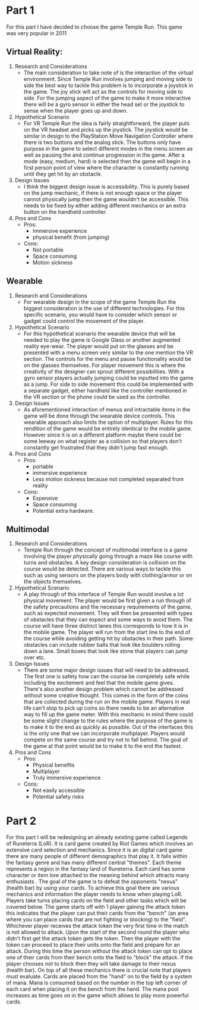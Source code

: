 # Part 1

For this part I have decided to choose the game Temple Run. This game was very popular in 2011 

## Virtual Reality:
1. Research and Considerations
	-  The main consideration to take note of is the interaction of the virtual environment. Since Temple Run involves jumping and moving side to side the best way to tackle this problem is to incorporate a joystick in the game. The joy stick will act as the controls for moving side to side. For the jumping aspect of the game to make it more interactive there will be a gyro sensor in either the head set or the joystick to sense when the player goes up and down.
2.  Hypothetical Scenario
	- For VR Temple Run the idea is fairly straightforward, the player puts on the VR headset and picks up the joystick. The joystick would be similar in design to the PlayStation Move Navigation Controller where there is two buttons and the analog stick. The buttons only have purpose in the game to select different modes in the menu screen as well as pausing the and continue progression in the game. After a mode (easy, medium, hard) is selected then the game will begin in a first person point of view where the character is constantly running until they get hit by an obstacle.
3. Design Issues
	- I think the biggest design issue is accessibility. This is purely based on the jump mechanic, if there is not enough space or the player cannot physically jump then the game wouldn't be accessible. This needs to be fixed by either adding different mechanics or an extra button on the handheld controller. 
4. Pros and Cons
	- Pros:
		- Immersive experience
		- physical benefit (from jumping)
	- Cons:
		- Not portable
		- Space consuming
		- Motion sickness

## Wearable
1. Research and Considerations
	- For wearable design in the scope of the game Temple Run the biggest consideration is the use of different technologies. For this specific scenario, you would have to consider which sensor or gadget could control the movement of the player. 
2.  Hypothetical Scenario
	- For this hypothetical scenario the wearable device that will be needed to play the game is Google Glass or another augmented reality eye-wear. The player would put on the glasses and be presented with a menu screen very similar to the one mention the VR section. The controls for the menu and pause functionality would be on the glasses themselves. For player movement this is where the creativity of the designer can sprout different possibilities. With a gyro sensor players actually jumping could be inputted into the game as a jump. For side to side movement this could be implemented with a separate gadget, either handheld like the controller mentioned in the VR section or the phone could be used as the controller.
3. Design Issues
	- As aforementioned interaction of menus and intractable items in the game will be done through the wearable device controls. This wearable approach also limits the option of multiplayer. Rules for this rendition of the game would be entirely identical to the mobile game. However since it is on a different platform maybe there could be some leeway on what register as a collision so that players don't constantly get frustrated that they didn't jump fast enough. 
4. Pros and Cons
	- Pros:
		- portable
		- immersive experience
		- Less motion sickness because not completed separated from reality
	- Cons:
		- Expensive
		- Space consuming
		- Potential extra hardware.

## Multimodal
1. Research and Considerations
	- Temple Run through the concept of multimodal interface is a game involving the player physically going through a maze like course with turns and obstacles. A key design consideration is collision on the course would be detected. There are various ways to tackle this such as using sensors on the players body with clothing/armor or on the objects themselves. 
2.  Hypothetical Scenario
	- A play through of this interface of Temple Run would involve a lot physical movement. The player would be first given a run through of the safety precautions and the necessary requirements of the game, such as expected movement. They will then be presented with types of obstacles that they can expect and some ways to avoid them. The course will have three distinct lanes this corresponds to how it is in the mobile game. The player will run from the start line to the end of the course while avoiding getting hit by obstacles in their path. Some obstacles can include rubber balls that look like boulders rolling down a lane. Small boxes that look like stone that players can jump over etc. 
3. Design Issues
	- There are some major design issues that will need to be addressed. The first one is safety how can the course be completely safe while including the excitement and feel that the mobile game gives. There's also another design problem which cannot be addressed without some creative thought. This comes in the form of the coins that are collected during the run on the mobile game. Players in real life can't stop to pick up coins so there needs to be an alternative way to fill up the game meter. With this mechanic in mind there could be some slight change to the rules where the purpose of the game is to make it to the end as quickly as possible. Out of the interfaces this is the only one that we can incorporate multiplayer. Players would compete on the same course and try not to fall behind. The goal of the game at that point would be to make it to the end the fastest.
4. Pros and Cons
	- Pros:
		- Physical benefits
		- Multiplayer
		- Truly immersive experience
	- Cons:
		- Not easily accessible
		- Potential safety risks


# Part 2
For this part I will be redesigning an already existing game called Legends of Runeterra (LoR). It is card game created by Riot Games which involves an extensive card selection and mechanics. Since it is an digital card game there are many people of different demographics that play it. It falls within the fantasy genre and has many different central "themes". Each theme represents a region in the fantasy land of Runeterra. Each card has some character or item lore attached to the meaning behind which attracts many enthusiasts . The goal of the game is to defeat the opponents "nexus" (health bar) by using your cards. To achieve this goal there are various mechanics and information the player needs to know when playing LoR. Players take turns placing cards on the field and other tasks which will be covered below. The game starts off with 1 player gaining the attack token this indicates that the player can put their cards from the "bench" (an area where you can place cards that are not fighting or blocking) to the "field". Whichever player receives the attack token the very first time in the match is not allowed to attack. Upon the start of the second round the player who didn't first get the attack token gets the token. Then the player with the token can proceed to place their units onto the field and prepare for an attack. During this time the person without the attack token can opt to place one of their cards from their bench onto the field to "block" the attack. If the player chooses not to block then they will take damage to their nexus (health bar). On top of all these mechanics there is crucial note that players must evaluate. Cards are placed from the "hand" on to the field by a system of mana. Mana is consumed based on the number in the top left corner of each card when placing it on the bench from the hand. The mana pool increases as time goes on in the game which allows to play more powerful cards. 